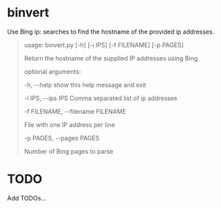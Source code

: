 # binvert
Use Bing ip: searches to find the hostname of the provided ip addresses.

 >usage: binvert.py [-h] [-i IPS] [-f FILENAME] [-p PAGES]
 >
 >Return the hostname of the supplied IP addresses using Bing
 >
 >optional arguments:
 >
 >-h, --help            show this help message and exit
 >
 >-i IPS, --ips IPS     Comma separated list of ip addresses
 >
 >-f FILENAME, --filename FILENAME
 >
 >File with one IP address per line
 >
 >-p PAGES, --pages PAGES
 >
 >Number of Bing pages to parse
 
# TODO
Add TODOs...
